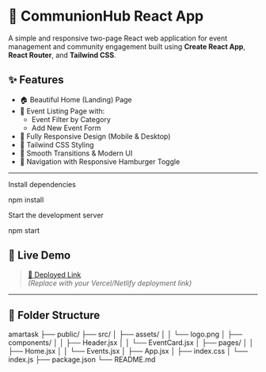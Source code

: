 # 🙌 CommunionHub React App

A simple and responsive two-page React web application for event management and community engagement built using **Create React App**, **React Router**, and **Tailwind CSS**.

## ✨ Features

- 🏠 Beautiful Home (Landing) Page
- 📅 Event Listing Page with:
  - Event Filter by Category
  - Add New Event Form
- 📱 Fully Responsive Design (Mobile & Desktop)
- 🎨 Tailwind CSS Styling
- 🔄 Smooth Transitions & Modern UI
- 🧭 Navigation with Responsive Hamburger Toggle

---






 Install dependencies

 npm install

 Start the development server

 npm start

 ## 🚀 Live Demo
> [🔗 Deployed Link](https://your-deployment-url.netlify.app)  
*(Replace with your Vercel/Netlify deployment link)*

---

## 📁 Folder Structure

amartask ├── public/ ├── src/ │ ├── assets/ │ │ └── logo.png │ ├── components/ │ │ ├── Header.jsx │ │ └── EventCard.jsx │ ├── pages/ │ │ ├── Home.jsx │ │ └── Events.jsx │ ├── App.jsx │ ├── index.css │ └── index.js  ├── package.json └── README.md